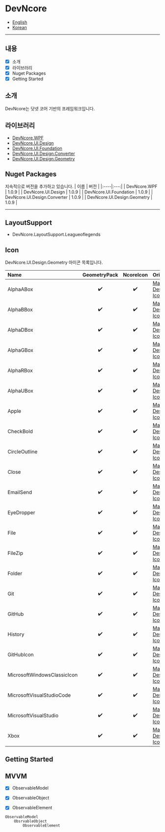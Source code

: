 # DevNcore
- [English](#) 
- [Korean](#)

---

## 내용
- [x] 소개
- [x] 라이브러리
- [x] Nuget Packages
- [x] Getting Started

## 소개
DevNcore는 닷넷 코어 기반의 프레임워크입니다.

## 라이브러리
- [DevNcore.WPF](https://www.nuget.org/packages/DevNcore.WPF/)
- [DevNcore.UI.Design](https://www.nuget.org/packages/DevNcore.WPF/)
- [DevNcore.UI.Foundation](https://www.nuget.org/packages/DevNcore.WPF/)
- [DevNcore.UI.Design.Converter](https://www.nuget.org/packages/DevNcore.WPF/)
- [DevNcore.UI.Design.Geometry](https://www.nuget.org/packages/DevNcore.WPF/) 

## Nuget Packages
지속적으로 버전을 추가하고 있습니다.
| 이름 | 버전 |
|:----|:---:|
| DevNcore.WPF | 1.0.9 |
| DevNcore.UI.Design | 1.0.9 |
| DevNcore.UI.Foundation | 1.0.9 |
| DevNcore.UI.Design.Converter | 1.0.9 |
| DevNcore.UI.Design.Geometry | 1.0.9 |

----

## LayoutSupport
- DevNcore.LayoutSupport.Leagueoflegends

## Icon
DevNcore.UI.Design.Geometry 아이콘 목록입니다.

| Name                        | GeometryPack | NcoreIcon | Original                                                  |
|:----------------------------|:------------:|:---------:|:--------------------------------------------------------  |
| AlphaABox                   | ✔️            | ✔️         | [Material Design Icons](https://materialdesignicons.com/) | 
| AlphaBBox                   | ✔️            | ✔️         | [Material Design Icons](https://materialdesignicons.com/) |
| AlphaDBox                   | ✔️            | ✔️         | [Material Design Icons](https://materialdesignicons.com/) |
| AlphaGBox                   | ✔️            | ✔️         | [Material Design Icons](https://materialdesignicons.com/) |
| AlphaRBox                   | ✔️            | ✔️         | [Material Design Icons](https://materialdesignicons.com/) |
| AlphaUBox                   | ✔️            | ✔️         | [Material Design Icons](https://materialdesignicons.com/) |
| Apple                       | ✔️            | ✔️         | [Material Design Icons](https://materialdesignicons.com/) |
| CheckBold                   | ✔️            | ✔️         | [Material Design Icons](https://materialdesignicons.com/) |
| CircleOutline               | ✔️            | ✔️         | [Material Design Icons](https://materialdesignicons.com/) |
| Close                       | ✔️            | ✔️         | [Material Design Icons](https://materialdesignicons.com/) |
| EmailSend                   | ✔️            | ✔️         | [Material Design Icons](https://materialdesignicons.com/) |
| EyeDropper                  | ✔️            | ✔️         | [Material Design Icons](https://materialdesignicons.com/) |
| File                        | ✔️            | ✔️         | [Material Design Icons](https://materialdesignicons.com/) |
| FileZip                     | ✔️            | ✔️         | [Material Design Icons](https://materialdesignicons.com/) |
| Folder                      | ✔️            | ✔️         | [Material Design Icons](https://materialdesignicons.com/) |
| Git                         | ✔️            | ✔️         | [Material Design Icons](https://materialdesignicons.com/) |
| GitHub                      | ✔️            | ✔️         | [Material Design Icons](https://materialdesignicons.com/) |
| History                     | ✔️            | ✔️         | [Material Design Icons](https://materialdesignicons.com/) |
| GitHubIcon                  | ✔️            | ✔️         | [Material Design Icons](https://materialdesignicons.com/) |
| MicrosoftWindowsClassicIcon | ✔️            | ✔️         | [Material Design Icons](https://materialdesignicons.com/) |
| MicrosoftVisualStudioCode   | ✔️            | ✔️         | [Material Design Icons](https://materialdesignicons.com/) |
| MicrosoftVisualStudio       | ✔️            | ✔️         | [Material Design Icons](https://materialdesignicons.com/) |
| Xbox                        | ✔️            | ✔️         | [Material Design Icons](https://materialdesignicons.com/) |

## Getting Started           

## MVVM
- [x] ObservableModel
- [x] ObservableObject
- [x] ObservableElement


```
ObservableModel
    ObsrvableObject
        ObservableElement
```

